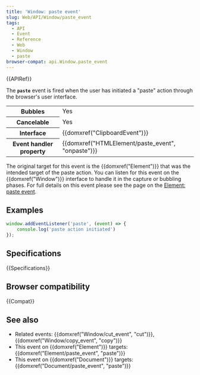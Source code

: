 ```yaml
---
title: 'Window: paste event'
slug: Web/API/Window/paste_event
tags:
  - API
  - Event
  - Reference
  - Web
  - Window
  - paste
browser-compat: api.Window.paste_event
---
```

{{APIRef}}

The **`paste`** event is fired when the user has initiated a "paste" action through the browser's user interface.

<table class="properties">
  <tbody>
    <tr>
      <th scope="row">Bubbles</th>
      <td>Yes</td>
    </tr>
    <tr>
      <th scope="row">Cancelable</th>
      <td>Yes</td>
    </tr>
    <tr>
      <th scope="row">Interface</th>
      <td>{{domxref("ClipboardEvent")}}</td>
    </tr>
    <tr>
      <th scope="row">Event handler property</th>
      <td>{{domxref("HTMLElement/paste_event", "onpaste")}}</td>
    </tr>
  </tbody>
</table>

The original target for this event is the {{domxref("Element")}} that was the intended target of the paste action. You can listen for this event on the {{domxref("Window")}} interface to handle it in the capture or bubbling phases. For full details on this event please see the page on the [Element: paste event](/en-US/docs/Web/API/Element/paste_event).

## Examples

```js
window.addEventListener('paste', (event) => {
    console.log('paste action initiated')
});
```

## Specifications

{{Specifications}}

## Browser compatibility

{{Compat}}

## See also

- Related events: {{domxref("Window/cut_event", "cut")}}, {{domxref("Window/copy_event", "copy")}}
- This event on {{domxref("Element")}} targets: {{domxref("Element/paste_event", "paste")}}
- This event on {{domxref("Document")}} targets: {{domxref("Document/paste_event", "paste")}}
